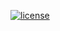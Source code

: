 [![license](https://img.shields.io/github/license/WilliamJiH/personal-website-v2?style=flat-square)](https://github.com/WilliamJiH/personal-website-v2/blob/main/LICENSE.txt)
